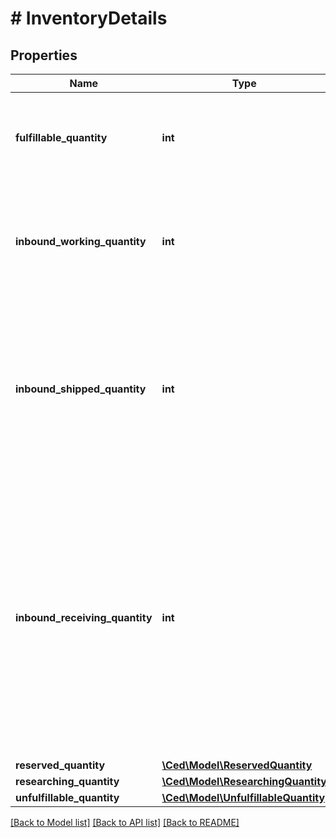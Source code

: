 # # InventoryDetails

## Properties

Name | Type | Description | Notes
------------ | ------------- | ------------- | -------------
**fulfillable_quantity** | **int** | The item quantity that can be picked, packed, and shipped. | [optional]
**inbound_working_quantity** | **int** | The number of units in an inbound shipment for which you have notified Amazon. | [optional]
**inbound_shipped_quantity** | **int** | The number of units in an inbound shipment that you have notified Amazon about and have provided a tracking number. | [optional]
**inbound_receiving_quantity** | **int** | The number of units that have not yet been received at an Amazon fulfillment center for processing, but are part of an inbound shipment with some units that have already been received and processed. | [optional]
**reserved_quantity** | [**\Ced\Model\ReservedQuantity**](ReservedQuantity.md) |  | [optional]
**researching_quantity** | [**\Ced\Model\ResearchingQuantity**](ResearchingQuantity.md) |  | [optional]
**unfulfillable_quantity** | [**\Ced\Model\UnfulfillableQuantity**](UnfulfillableQuantity.md) |  | [optional]

[[Back to Model list]](../../README.md#models) [[Back to API list]](../../README.md#endpoints) [[Back to README]](../../README.md)
